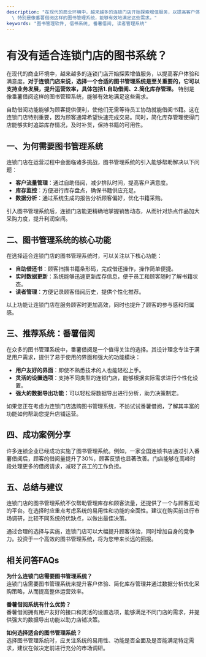 ```yaml
---
description: "在现代的商业环境中，越来越多的连锁门店开始探索增值服务，以提高客户体验和满意度。**对于连锁门店来说，选择一个合适的图书管理系统是至关重要的，它可以支持业务发展，提升运营效率，具体包括1.自助借阅、2.简化库存管理。**\
  \ 特别是像番薯借阅这样的图书管理系统，能够有效地满足这些需求。"
keywords: "图书管理软件, 借书系统, 番薯借阅, 读者管理系统"
---
```

# 有没有适合连锁门店的图书系统？

在现代的商业环境中，越来越多的连锁门店开始探索增值服务，以提高客户体验和满意度。**对于连锁门店来说，选择一个合适的图书管理系统是至关重要的，它可以支持业务发展，提升运营效率，具体包括1.自助借阅、2.简化库存管理。** 特别是像番薯借阅这样的图书管理系统，能够有效地满足这些需求。

自助借阅功能能够为顾客提供便利，使他们无需等待员工协助就能借阅书籍。这在连锁门店特别重要，因为顾客通常希望快速完成交易。同时，简化库存管理使得门店能够实时追踪库存情况，及时补货，保持书籍的可用性。

## **一、为何需要图书管理系统**

连锁门店在运营过程中会面临诸多挑战，图书管理系统的引入能够帮助解决以下问题：

- **客户流量管理**：通过自助借阅，减少排队时间，提高客户满意度。
- **库存监控**：方便进行库存盘点，确保书籍供应充足。
- **数据分析**：通过系统生成的报告分析顾客偏好，优化书籍采购。

引入图书管理系统后，连锁门店能更精确地掌握销售动态，从而针对热点作品加大采购力度，提升利润空间。

## **二、图书管理系统的核心功能**

在选择适合连锁门店的图书管理系统时，可以关注以下核心功能：

- **自助借还书**：顾客扫描书籍条形码，完成借还操作，操作简单便捷。
- **实时数据更新**：系统能够迅速更新库存信息，便于员工和顾客随时了解书籍状态。
- **读者管理**：方便记录顾客借阅历史，提供个性化推荐。

以上功能让连锁门店在服务顾客时更加高效，同时也提升了顾客的参与感和归属感。

## **三、推荐系统：番薯借阅**

在众多的图书管理系统中，番薯借阅是一个值得关注的选择。其设计理念专注于满足用户需求，提供了易于使用的界面和强大的功能模块：

- **用户友好的界面**：即使不熟悉技术的人也能轻松上手。
- **灵活的设置选项**：支持不同类型的连锁门店，能够根据实际需求进行个性化设置。
- **强大的数据导出功能**：可以轻松将数据导出进行分析，助力决策制定。

如果您正在考虑为连锁门店选购图书管理系统，不妨试试番薯借阅，了解其丰富的功能如何帮助您提升店铺运营。

## **四、成功案例分享**

许多连锁企业已经成功实施了图书管理系统。例如，一家全国连锁书店通过引入番薯借阅后，顾客的借阅量提升了30%，顾客反馈也显著改善。门店能够在高峰时段处理更多的借阅请求，减轻了员工的工作负担。

## **五、总结与建议**

连锁门店的图书管理系统不仅帮助管理库存和顾客流量，还提供了一个与顾客互动的平台。在选择时应重点考虑系统的易用性和功能的全面性。建议在购买前进行市场调研，比较不同系统的优缺点，以做出最佳决策。

通过合理的选择与实施，连锁门店可以大幅提升顾客体验，同时增加自身的竞争力。投资于一个高效的图书管理系统，将为您带来长远的回报。

## 相关问答FAQs

**为什么连锁门店需要图书管理系统？**  
连锁门店需要图书管理系统来提升客户体验、简化库存管理并通过数据分析优化采购策略，从而提高整体运营效率。

**番薯借阅系统有什么优势？**  
番薯借阅拥有用户友好的接口和灵活的设置选项，能够满足不同门店的需求，并提供强大的数据导出功能以助力店铺决策。

**如何选择适合的图书管理系统？**  
选择图书管理系统时，应关注系统的易用性、功能是否全面及是否能满足特定需求，建议在做决定前进行充分的市场调研。
